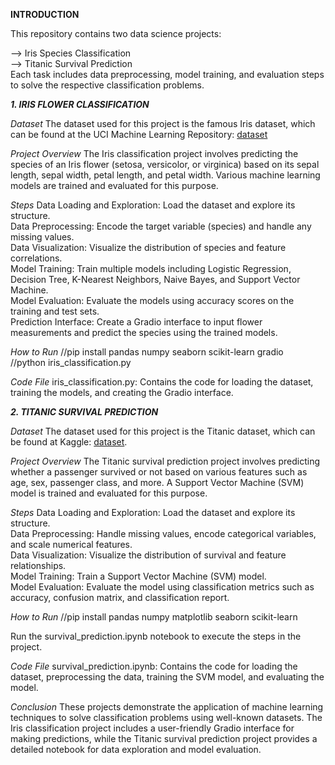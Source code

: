 __INTRODUCTION__

This repository contains two data science projects:<br/>

--> Iris Species Classification<br/>
--> Titanic Survival Prediction<br/>
Each task includes data preprocessing, model training, and evaluation steps to solve the respective classification problems.<br/>

*__1. IRIS FLOWER CLASSIFICATION__*

_Dataset_
The dataset used for this project is the famous Iris dataset, which can be found at the UCI Machine Learning Repository: [dataset](https://www.kaggle.com/datasets/arshid/iris-flower-dataset)

_Project Overview_
The Iris classification project involves predicting the species of an Iris flower (setosa, versicolor, or virginica) based on its sepal length, sepal width, petal length, and petal width. Various machine learning models are trained and evaluated for this purpose.

_Steps_
Data Loading and Exploration: Load the dataset and explore its structure.<br/>
Data Preprocessing: Encode the target variable (species) and handle any missing values.<br/>
Data Visualization: Visualize the distribution of species and feature correlations.<br/>
Model Training: Train multiple models including Logistic Regression, Decision Tree, K-Nearest Neighbors, Naive Bayes, and Support Vector Machine.<br/>
Model Evaluation: Evaluate the models using accuracy scores on the training and test sets.<br/>
Prediction Interface: Create a Gradio interface to input flower measurements and predict the species using the trained models.<br/>

_How to Run_
//pip install pandas numpy seaborn scikit-learn gradio<br/>
//python iris_classification.py<br/>


_Code File_
iris_classification.py: Contains the code for loading the dataset, training the models, and creating the Gradio interface.<br/>


*__2. TITANIC SURVIVAL PREDICTION__*

_Dataset_
The dataset used for this project is the Titanic dataset, which can be found at Kaggle: [dataset](https://www.kaggle.com/datasets/ashishkumarjayswal/titanic-datasets).<br/>

_Project Overview_
The Titanic survival prediction project involves predicting whether a passenger survived or not based on various features such as age, sex, passenger class, and more. A Support Vector Machine (SVM) model is trained and evaluated for this purpose.<br/>

_Steps_
Data Loading and Exploration: Load the dataset and explore its structure.<br/>
Data Preprocessing: Handle missing values, encode categorical variables, and scale numerical features.<br/>
Data Visualization: Visualize the distribution of survival and feature relationships.<br/>
Model Training: Train a Support Vector Machine (SVM) model.<br/>
Model Evaluation: Evaluate the model using classification metrics such as accuracy, confusion matrix, and classification report.<br/>

_How to Run_
//pip install pandas numpy matplotlib seaborn scikit-learn<br/>

Run the survival_prediction.ipynb notebook to execute the steps in the project.<br/>

_Code File_
survival_prediction.ipynb: Contains the code for loading the dataset, preprocessing the data, training the SVM model, and evaluating the model.<br/>

_Conclusion_
These projects demonstrate the application of machine learning techniques to solve classification problems using well-known datasets. The Iris classification project includes a user-friendly Gradio interface for making predictions, while the Titanic survival prediction project provides a detailed notebook for data exploration and model evaluation.<br/>
